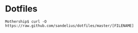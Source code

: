 Dotfiles
========

`Mothership$ curl -O https://raw.github.com/sandelius/dotfiles/master/[FILENAME]`